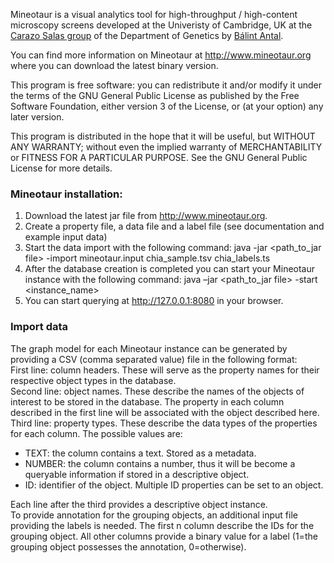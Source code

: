 Mineotaur is a visual analytics tool for high-throughput / high-content microscopy screens developed at the Univeristy of Cambridge, UK at the 
<a href="http://www.gen.cam.ac.uk/research-groups/carazo-salas" target="_blank">Carazo Salas group</a> of the Department of Genetics by <a href="http://www.inf.unideb.hu/~antal.balint" target="_blank">Bálint Antal</a>.
<!--You can find more information on Mineotaur at http://www.mineotaur.org where you can try out our <a href="http://demo.mineotaur.org" target="_blank">demo</a> or download the latest binary version.
-->
You can find more information on Mineotaur at http://www.mineotaur.org where you can download the latest binary version.

This program is free software: you can redistribute it and/or modify
it under the terms of the GNU General Public License as published by
the Free Software Foundation, either version 3 of the License, or
(at your option) any later version.

This program is distributed in the hope that it will be useful,
but WITHOUT ANY WARRANTY; without even the implied warranty of
MERCHANTABILITY or FITNESS FOR A PARTICULAR PURPOSE.  See the
GNU General Public License for more details.

<h3>Mineotaur installation:</h3>

1.	Download the latest jar file from http://www.mineotaur.org.
2.	Create a property file, a data file and a label file (see documentation and example input data)
3.	Start the data import with the following command:
java -jar &lt;path_to_jar file&gt; -import mineotaur.input chia_sample.tsv chia_labels.ts
4.	After the database creation is completed you can start your Mineotaur instance with the following command:
java –jar &lt;path_to_jar file&gt; -start <instance_name>
5.	You can start querying at http://127.0.0.1:8080 in your browser.

<h3>Import data</h3>
The graph model for each Mineotaur instance can be generated by providing a CSV (comma separated value) file in the following format:  <br/>
First line: column headers. These will serve as the property names for their respective object types in the database.              <br/>
Second line: object names. These describe the names of the objects of interest to be stored in the database. The property in each column described in the first line will be associated with the object described here.<br/>
Third line: property types. These describe the data types of the properties for each column. The possible values are:<br/>
<ul>
<li>TEXT: the column contains a text. Stored as a metadata. </li>
<li>NUMBER: the column contains a number, thus it will be become a queryable information if stored in a descriptive object. </li>
<li>ID: identifier of the object. Multiple ID properties can be set to an object. </li>
</ul>
Each line after the third provides a descriptive object instance. <br/>
To provide annotation for the grouping objects, an additional input file providing the labels is needed. The first n column describe the IDs for the grouping object. All other columns provide a binary value for a label (1=the grouping object possesses the annotation, 0=otherwise).

<!--
REST access
The server side can be accessed programmatically from any programming language or framework capable of handling HTTP requests and responses and JSON (i.e. Java, Python, Matlab, Bash, etc.). The REST service can be accessed in the following way:
http://&lt;server_url&gt;/query?type={scatter|distribution}&level={group|descriptive}&action={json|embed|share}&property1=<property>&[property2=<property>]&[filter={filter_property}]*&[groupObjects={group_objects}]*&[hits={hits}]
Parameters:
Type: Type of the query.
Level: whether the grouping (e.g. gene) or descriptive (e.g. cell) level information is queried
Action: whether the data is used by application (json) or it will be embedded or shared. For REST access, choose json.
Property: the features to be queried
Filter: the filter property to be used
GroupObject = the list of group objects to be included in the query
Hits = the type of hits to be considered in the query
-->

